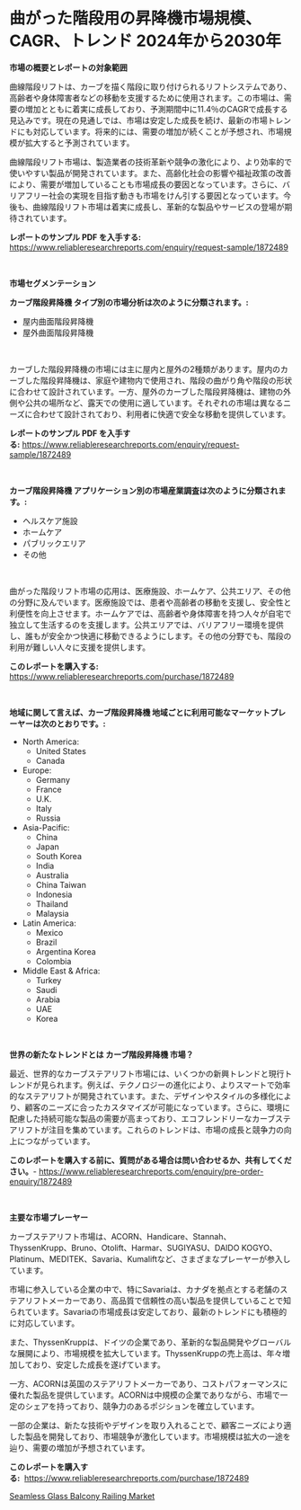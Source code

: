 <p><h1>曲がった階段用の昇降機市場規模、CAGR、トレンド 2024年から2030年</h1></p><p><strong>市場の概要とレポートの対象範囲</strong></p>
<p><p>曲線階段リフトは、カーブを描く階段に取り付けられるリフトシステムであり、高齢者や身体障害者などの移動を支援するために使用されます。この市場は、需要の増加とともに着実に成長しており、予測期間中に11.4％のCAGRで成長する見込みです。現在の見通しでは、市場は安定した成長を続け、最新の市場トレンドにも対応しています。将来的には、需要の増加が続くことが予想され、市場規模が拡大すると予測されています。</p><p>曲線階段リフト市場は、製造業者の技術革新や競争の激化により、より効率的で使いやすい製品が開発されています。また、高齢化社会の影響や福祉政策の改善により、需要が増加していることも市場成長の要因となっています。さらに、バリアフリー社会の実現を目指す動きも市場をけん引する要因となっています。今後も、曲線階段リフト市場は着実に成長し、革新的な製品やサービスの登場が期待されています。</p></p>
<p><strong>レポートのサンプル PDF を入手する:</strong> <a href="https://www.reliableresearchreports.com/enquiry/request-sample/1872489">https://www.reliableresearchreports.com/enquiry/request-sample/1872489</a></p>
<p>&nbsp;</p>
<p><strong>市場セグメンテーション</strong></p>
<p><strong>カーブ階段昇降機 タイプ別の市場分析は次のように分類されます。:</strong></p>
<p><ul><li>屋内曲面階段昇降機</li><li>屋外曲面階段昇降機</li></ul></p>
<p>&nbsp;</p>
<p><p>カーブした階段昇降機の市場には主に屋内と屋外の2種類があります。屋内のカーブした階段昇降機は、家庭や建物内で使用され、階段の曲がり角や階段の形状に合わせて設計されています。一方、屋外のカーブした階段昇降機は、建物の外側や公共の場所など、露天での使用に適しています。それぞれの市場は異なるニーズに合わせて設計されており、利用者に快適で安全な移動を提供しています。</p></p>
<p><strong>レポートのサンプル PDF を入手する:</strong>&nbsp;<a href="https://www.reliableresearchreports.com/enquiry/request-sample/1872489">https://www.reliableresearchreports.com/enquiry/request-sample/1872489</a></p>
<p>&nbsp;</p>
<p><strong> カーブ階段昇降機 アプリケーション別の市場産業調査は次のように分類されます。:</strong></p>
<p><ul><li>ヘルスケア施設</li><li>ホームケア</li><li>パブリックエリア</li><li>その他</li></ul></p>
<p>&nbsp;</p>
<p><p>曲がった階段リフト市場の応用は、医療施設、ホームケア、公共エリア、その他の分野に及んでいます。医療施設では、患者や高齢者の移動を支援し、安全性と利便性を向上させます。ホームケアでは、高齢者や身体障害を持つ人々が自宅で独立して生活するのを支援します。公共エリアでは、バリアフリー環境を提供し、誰もが安全かつ快適に移動できるようにします。その他の分野でも、階段の利用が難しい人々に支援を提供します。</p></p>
<p><strong>このレポートを購入する:</strong>&nbsp; <a href="https://www.reliableresearchreports.com/purchase/1872489">https://www.reliableresearchreports.com/purchase/1872489</a></p>
<p>&nbsp;</p>
<p><strong>地域に関して言えば、カーブ階段昇降機 地域ごとに利用可能なマーケットプレーヤーは次のとおりです。:</strong></p>
<p><ul>
    <li>
        North America:
        <ul>
            <li>United States</li>
            <li>Canada</li>
        </ul>
    </li>
    <li>
        Europe:
        <ul>
            <li>Germany</li>
            <li>France</li>
            <li>U.K.</li>
            <li>Italy</li>
            <li>Russia</li>
        </ul>
    </li>
    <li>
        Asia-Pacific:
        <ul>
            <li>China</li>
            <li>Japan</li>
            <li>South Korea</li>
            <li>India</li>
            <li>Australia</li>
            <li>China Taiwan</li>
            <li>Indonesia</li>
            <li>Thailand</li>
            <li>Malaysia</li>
        </ul>
    </li>
    <li>
        Latin America:
        <ul>
            <li>Mexico</li>
            <li>Brazil</li>
            <li>Argentina Korea</li>
            <li>Colombia</li>
        </ul>
    </li>
    <li>
        Middle East & Africa:
        <ul>
            <li>Turkey</li>
            <li>Saudi</li>
            <li>Arabia</li>
            <li>UAE</li>
            <li>Korea</li>
        </ul>
    </li>
    </ul></p>
<p>&nbsp;</p>
<p><strong>世界の新たなトレンドとは カーブ階段昇降機 市場？</strong></p>
<p><p>最近、世界的なカーブステアリフト市場には、いくつかの新興トレンドと現行トレンドが見られます。例えば、テクノロジーの進化により、よりスマートで効率的なステアリフトが開発されています。また、デザインやスタイルの多様化により、顧客のニーズに合ったカスタマイズが可能になっています。さらに、環境に配慮した持続可能な製品の需要が高まっており、エコフレンドリーなカーブステアリフトが注目を集めています。これらのトレンドは、市場の成長と競争力の向上につながっています。</p></p>
<p><strong>このレポートを購入する前に、質問がある場合は問い合わせるか、共有してください。</strong>- <a href="https://www.reliableresearchreports.com/enquiry/pre-order-enquiry/1872489">https://www.reliableresearchreports.com/enquiry/pre-order-enquiry/1872489</a></p>
<p>&nbsp;</p>
<p><strong>主要な市場プレーヤー</strong></p>
<p><p>カーブステアリフト市場は、ACORN、Handicare、Stannah、ThyssenKrupp、Bruno、Otolift、Harmar、SUGIYASU、DAIDO KOGYO、Platinum、MEDITEK、Savaria、Kumaliftなど、さまざまなプレーヤーが参入しています。</p><p>市場に参入している企業の中で、特にSavariaは、カナダを拠点とする老舗のステアリフトメーカーであり、高品質で信頼性の高い製品を提供していることで知られています。Savariaの市場成長は安定しており、最新のトレンドにも積極的に対応しています。</p><p>また、ThyssenKruppは、ドイツの企業であり、革新的な製品開発やグローバルな展開により、市場規模を拡大しています。ThyssenKruppの売上高は、年々増加しており、安定した成長を遂げています。</p><p>一方、ACORNは英国のステアリフトメーカーであり、コストパフォーマンスに優れた製品を提供しています。ACORNは中規模の企業でありながら、市場で一定のシェアを持っており、競争力のあるポジションを確立しています。</p><p>一部の企業は、新たな技術やデザインを取り入れることで、顧客ニーズにより適した製品を開発しており、市場競争が激化しています。市場規模は拡大の一途を辿り、需要の増加が予想されています。</p></p>
<p><strong>このレポートを購入する:</strong>&nbsp;&nbsp;<a href="https://www.reliableresearchreports.com/purchase/1872489">https://www.reliableresearchreports.com/purchase/1872489</a></p>
<p><p><a href="https://github.com/Angelnienowdseej3e45z3p8c/Market-Research-Report-List-1/blob/main/seamless-glass-balcony-railing-market.md">Seamless Glass Balcony Railing Market</a></p></p>